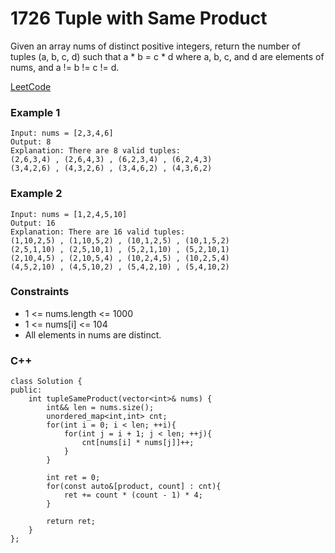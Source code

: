 # 1726 Tuple with Same Product

Given an array nums of distinct positive integers, return the number of tuples (a, b, c, d) such that a * b = c * d where a, b, c, and d are elements of nums, and a != b != c != d.


[LeetCode](https://leetcode.cn/problems/find-positive-integer-solution-for-a-given-equation/)

### Example 1

```
Input: nums = [2,3,4,6]
Output: 8
Explanation: There are 8 valid tuples:
(2,6,3,4) , (2,6,4,3) , (6,2,3,4) , (6,2,4,3)
(3,4,2,6) , (4,3,2,6) , (3,4,6,2) , (4,3,6,2)
```

### Example 2

```
Input: nums = [1,2,4,5,10]
Output: 16
Explanation: There are 16 valid tuples:
(1,10,2,5) , (1,10,5,2) , (10,1,2,5) , (10,1,5,2)
(2,5,1,10) , (2,5,10,1) , (5,2,1,10) , (5,2,10,1)
(2,10,4,5) , (2,10,5,4) , (10,2,4,5) , (10,2,5,4)
(4,5,2,10) , (4,5,10,2) , (5,4,2,10) , (5,4,10,2)
```

### Constraints

* 1 <= nums.length <= 1000
* 1 <= nums[i] <= 104
* All elements in nums are distinct.

### C++ 

```
class Solution {
public:
    int tupleSameProduct(vector<int>& nums) {
        int&& len = nums.size();
        unordered_map<int,int> cnt;
        for(int i = 0; i < len; ++i){
            for(int j = i + 1; j < len; ++j){
                cnt[nums[i] * nums[j]]++;
            }
        }

        int ret = 0;
        for(const auto&[product, count] : cnt){
            ret += count * (count - 1) * 4;
        }

        return ret;
    }
};
```